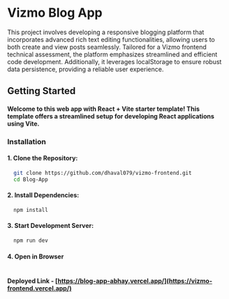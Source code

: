 # Vizmo Blog App


This project involves developing a responsive blogging platform that incorporates advanced rich text editing functionalities, allowing users to both create and view posts seamlessly. Tailored for a Vizmo frontend technical assessment, the platform emphasizes streamlined and efficient code development. Additionally, it leverages localStorage to ensure robust data persistence, providing a reliable user experience.


## Getting Started

#### Welcome to this web app with React + Vite starter template! This template offers a streamlined setup for developing React applications using Vite.

### Installation

#### 1. Clone the Repository:

```bash
  git clone https://github.com/dhaval079/vizmo-frontend.git
  cd Blog-App
```

#### 2. Install Dependencies:

```bash
  npm install
```

#### 3. Start Development Server:

```bash
  npm run dev
```

#### 4. Open in Browser

#

#### Deployed Link - [https://blog-app-abhay.vercel.app/](https://vizmo-frontend.vercel.app/)
